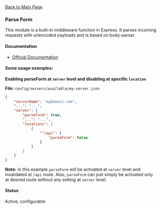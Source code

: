 [Back to Main Page](https://github.com/SorinGFS/express-access-proxy#configuration)

### Parse Form

This module is a built-in middleware function in Express. It parses incoming requests with urlencoded payloads and is based on body-parser.

#### Documentation

- [Official Documentation](http://expressjs.com/en/api.html#express.urlencoded)

#### Some usage examples:

**Enabling parseForm at `server` level and disabling at specific `location`**

**File:** `config/servers/available/my-server.json`

```json
{
    "serverName": "myDomain.com",
    "...": "...",
    "server": {
        "parseForm": true,
        "...": "...",
        "locations": [
            {
                "^/api": {
                    "parseForm": false
                }
            }
        ]
    }
}
```

**Note:** In this example `parseForm` will be activated at `server` level and invalidated at `/api` route. Also, `parseForm` can just simply be activated only at desired route without any setting at `server` level.

#### Status

Active, configurable